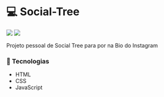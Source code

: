 # 💻 Social-Tree

<img src="https://cdn.discordapp.com/attachments/965066624556232737/1053728135239172126/image.png">
<img src="https://cdn.discordapp.com/attachments/965066624556232737/1053728261206712340/image.png">

Projeto pessoal de Social Tree para por na Bio do Instagram

### 🎯 Tecnologias

- HTML
- CSS
- JavaScript
